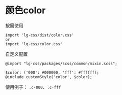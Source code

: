# 颜色color

按需使用
```
import 'lg-css/dist/color.css'
or
import 'lg-css/color.css'
```

自定义配置

```自定义配置
@import "lg-css/packages/scss/common/mixin.scss";

$color: ('000': #000000, 'fff': #ffffff);
@include customStyle('color', $color);
```

使用例子：
`.c-000`、`.c-fff`
